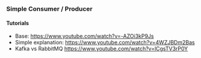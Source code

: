 ### Simple Consumer / Producer

#### Tutorials

* Base: https://www.youtube.com/watch?v=-AZOi3kP9Js
* Simple explanation: https://www.youtube.com/watch?v=4WZJBDm2Bas
* Kafka vs RabbitMQ https://www.youtube.com/watch?v=lCgsTV3rP0Y

